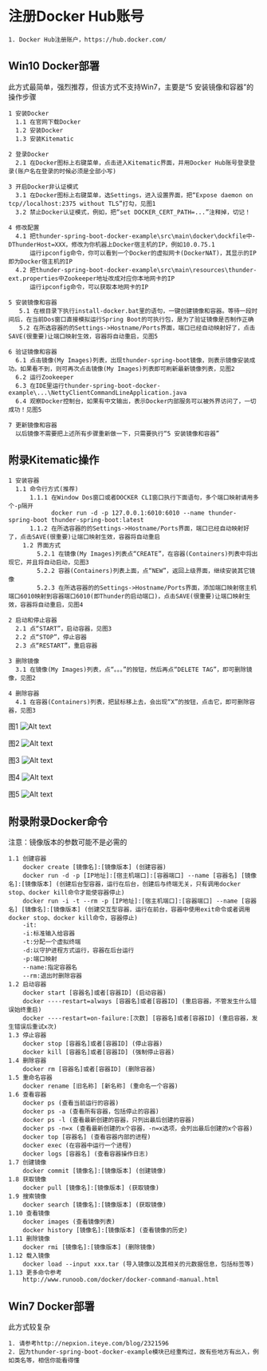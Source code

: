 # 注册Docker Hub账号

    1. Docker Hub注册账户，https://hub.docker.com/

## Win10 Docker部署
此方式最简单，强烈推荐，但该方式不支持Win7，主要是“5 安装镜像和容器”的操作步骤

    1 安装Docker
      1.1 在官网下载Docker
      1.2 安装Docker
      1.3 安装Kitematic

    2 登录Docker
      2.1 在Docker图标上右键菜单，点击进入Kitematic界面，并用Docker Hub账号登录登录(账户名在登录的时候必须是全部小写)

    3 开启Docker非认证模式
      3.1 在Docker图标上右键菜单，选Settings，进入设置界面，把“Expose daemon on tcp//localhost:2375 without TLS”打勾，见图1
      3.2 禁止Docker认证模式，例如，把“set DOCKER_CERT_PATH=...”注释掉，切记！

    4 修改配置
      4.1 把thunder-spring-boot-docker-example\src\main\docker\dockfile中-DThunderHost=XXX，修改为你机器上Docker宿主机的IP，例如10.0.75.1
          运行ipconfig命令，你可以看到一个Docker的虚拟网卡(DockerNAT)，其显示的IP即为Docker宿主机的IP
      4.2 把thunder-spring-boot-docker-example\src\main\resources\thunder-ext.properties中Zookeeper地址改成对应你本地网卡的IP
          运行ipconfig命令，可以获取本地网卡的IP

    5 安装镜像和容器
       5.1 在根目录下执行install-docker.bat里的语句，一键创建镜像和容器。等待一段时间后，在当前Dos窗口直接模拟运行Spring Boot的可执行包，是为了验证镜像是否制作正确
       5.2 在所选容器的的Settings->Hostname/Ports界面，端口已经自动映射好了，点击SAVE(很重要)让端口映射生效，容器将自动重启，见图5

    6 验证镜像和容器
      6.1 点击镜像(My Images)列表，出现thunder-spring-boot镜像，则表示镜像安装成功。如果看不到，则可再次点击镜像(My Images)列表即可刷新最新镜像列表，见图2	
      6.2 运行Zookeeper
      6.3 在IDE里运行thunder-spring-boot-docker-example\...\NettyClientCommandLineApplication.java
      6.4 观察Docker控制台，如果有中文输出，表示Docker内部服务可以被外界访问了，一切成功！见图5

    7 更新镜像和容器
      以后镜像不需要把上述所有步骤重新做一下，只需要执行“5 安装镜像和容器”

## 附录Kitematic操作

    1 安装容器
      1.1 命令行方式(推荐)
          1.1.1 在Window Dos窗口或者DOCKER CLI窗口执行下面语句，多个端口映射请用多个-p隔开
                docker run -d -p 127.0.0.1:6010:6010 --name thunder-spring-boot thunder-spring-boot:latest
          1.1.2 在所选容器的的Settings->Hostname/Ports界面，端口已经自动映射好了，点击SAVE(很重要)让端口映射生效，容器将自动重启
        1.2 界面方式
            5.2.1 在镜像(My Images)列表点“CREATE”，在容器(Containers)列表中将出现它，并且将自动启动，见图3
            5.2.2 容器(Containers)列表上面，点“NEW”，返回上级界面，继续安装其它镜像
            5.2.3 在所选容器的的Settings->Hostname/Ports界面，添加端口映射宿主机端口6010映射到容器端口6010(即Thunder的启动端口)，点击SAVE(很重要)让端口映射生效，容器将自动重启，见图4

    2 启动和停止容器
      2.1 点“START”，启动容器，见图3
      2.2 点“STOP”，停止容器
      2.3 点“RESTART”，重启容器

    3 删除镜像
      3.1 在镜像(My Images)列表，点“。。。”的按钮，然后再点“DELETE TAG”，即可删除镜像，见图2

    4 删除容器
      4.1 在容器(Containers)列表，把鼠标移上去，会出现“X”的按钮，点击它，即可删除容器，见图3 

图1
![Alt text](https://github.com/Nepxion/Thunder/blob/master/thunder-spring-boot-docker-example/Docker1.jpg)

图2
![Alt text](https://github.com/Nepxion/Thunder/blob/master/thunder-spring-boot-docker-example/Docker2.jpg)

图3
![Alt text](https://github.com/Nepxion/Thunder/blob/master/thunder-spring-boot-docker-example/Docker3.jpg)

图4
![Alt text](https://github.com/Nepxion/Thunder/blob/master/thunder-spring-boot-docker-example/Docker4.jpg)

图5
![Alt text](https://github.com/Nepxion/Thunder/blob/master/thunder-spring-boot-docker-example/Docker5.jpg)

## 附录附录Docker命令
注意：镜像版本的参数可能不是必需的

    1.1 创建容器
        docker create [镜像名]:[镜像版本] (创建容器)
        docker run -d -p [IP地址]:[宿主机端口]:[容器端口] --name [容器名] [镜像名]:[镜像版本] (创建后台型容器，运行在后台，创建后与终端无关，只有调用docker stop、docker kill命令才能使容器停止)
        docker run -i -t --rm -p [IP地址]:[宿主机端口]:[容器端口] --name [容器名] [镜像名]:[镜像版本] (创建交互型容器，运行在前台，容器中使用exit命令或者调用docker stop、docker kill命令，容器停止)
        -it:
        -i:标准输入给容器 
        -t:分配一个虚拟终端
        -d:以守护进程方式运行，容器在后台运行
        -p:端口映射
        --name:指定容器名
        --rm:退出时删除容器
    1.2 启动容器
        docker start [容器名]或者[容器ID] (启动容器)
        docker ----restart=always [容器名]或者[容器ID] (重启容器，不管发生什么错误始终重启) 
        docker ----restart=on-failure:[次数] [容器名]或者[容器ID] (重启容器，发生错误后重试x次) 
    1.3 停止容器
        docker stop [容器名]或者[容器ID] (停止容器)
        docker kill [容器名]或者[容器ID] (强制停止容器)
    1.4 删除容器
        docker rm [容器名]或者[容器ID] (删除容器)
    1.5 重命名容器
        docker rename [旧名称] [新名称] (重命名一个容器)
    1.6 查看容器
        docker ps (查看当前运行的容器)
        docker ps -a (查看所有容器，包括停止的容器)
        docker ps -l (查看最新创建的容器，只列出最后创建的容器)
        docker ps -n=x (查看最新创建的x个容器，-n=x选项，会列出最后创建的x个容器)
        docker top [容器名] (查看容器内部的进程)
        docker exec (在容器中运行一个进程)
        docker logs [容器名] (查看容器操作日志)
    1.7 创建镜像
        docker commit [镜像名]:[镜像版本] (创建镜像)
    1.8 获取镜像
        docker pull [镜像名]:[镜像版本] (获取镜像)
    1.9 搜索镜像
        docker search [镜像名]:[镜像版本] (获取镜像)
    1.10 查看镜像
        docker images (查看镜像列表)
        docker history [镜像名]:[镜像版本] (查看镜像的历史)
    1.11 删除镜像
        docker rmi [镜像名]:[镜像版本] (删除镜像)
    1.12 载入镜像
        docker load --input xxx.tar (导入镜像以及其相关的元数据信息，包括标签等)
    1.13 更多命令参考
        http://www.runoob.com/docker/docker-command-manual.html

## Win7 Docker部署
此方式较复杂

    1. 请参考http://nepxion.iteye.com/blog/2321596
    2. 因为thunder-spring-boot-docker-example模块已经重构过，故有些地方有出入，例如类名等，相信你能看得懂